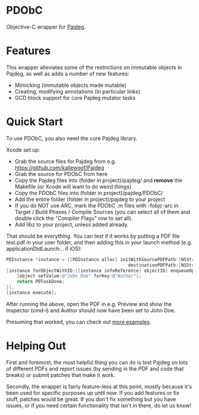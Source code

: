 PDObC
=====

Objective-C wrapper for [Pajdeg](https://github.com/kallewoof/Pajdeg).

Features
========

This wrapper alleviates some of the restrictions on immutable objects in Pajdeg, as well as 
adds a number of new features:

- Mimicking (immutable objects made mutable)
- Creating, modifying annotations (in particular links)
- GCD block support for core Pajdeg mutator tasks

Quick Start
===========

To use PDObC, you also need the core Pajdeg library.

Xcode set up:

- Grab the source files for Pajdeg from e.g. https://github.com/kallewoof/Pajdeg
- Grab the source for PDObC from here
- Copy the Pajdeg files into (folder in project)/pajdeg/ and **remove** the Makefile (or Xcode will want to do weird things)
- Copy the PDObC files into (folder in project)/pajdeg/PDObC/
- Add the entire folder (folder in project)/pajdeg to your project
- If you do NOT use ARC, mark the PDObC .m files with -fobjc-arc in Target / Build Phases / Compile Sources (you can select all of them and double click the "Compiler Flags" row to set all).
- Add libz to your project, unless added already.

That should be everything. You can test if it works by putting a PDF file test.pdf in your user folder, and then adding this in your launch method (e.g. applicationDidLaunch:.. if iOS):

```objective-c
PDInstance *instance = [[PDInstance alloc] initWithSourcePDFPath:[NSString stringWithFormat:@"/Users/%@/test.pdf", NSUserName()] 
                                              destinationPDFPath:[NSString stringWithFormat:@"/Users/%@/out.pdf", NSUserName()]];
[instance forObjectWithID:[[instance infoReference] objectID] enqueueOperation:^PDTaskResult(PDInstance *instance, PDIObject *object) {
    [object setValue:@"John Doe" forKey:@"Author"];
    return PDTaskDone;
}];
[instance execute];
```

After running the above, open the PDF in e.g. Preview and show the Inspector (cmd-i) and Author should now have been set to John Doe.

Presuming that worked, you can check out [more examples](https://github.com/AlacritySoftware/PDObC/wiki/Examples).

Helping Out
===========

First and foremost, the most helpful thing you can do is test Pajdeg on lots of different PDFs and report issues (by sending in the PDF and code that breaks) or submit patches that make it work.

Secondly, the wrapper is fairly feature-less at this point, mostly because it's been used for specific purposes up until now. If you add features or fix stuff, patches would be great. If you don't fix something but you have issues, or if you need certain functionality that isn't in there, do let us know!
